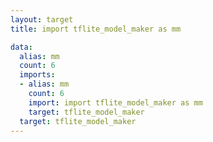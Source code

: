 ```yaml
---
layout: target
title: import tflite_model_maker as mm

data:
  alias: mm
  count: 6
  imports:
  - alias: mm
    count: 6
    import: import tflite_model_maker as mm
    target: tflite_model_maker
  target: tflite_model_maker
---
```

